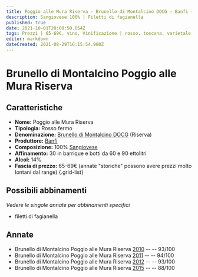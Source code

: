 ```yaml
---
title: Poggio alle Mura Riserva – Brunello di Montalcino DOCG – Banfi – Toscana (IT) – 65-69€ – 3★-5★
description: Sangiovese 100% | Filetti di fagianella
published: true
date: 2021-10-01T20:00:50.054Z
tags: Prezzi | 65-69€, vino, Vinificazione | rosso, toscana, varietale, Vitigni | Sangiovese, fermo, Valutazioni | 5 stelle, filetti di fagianella
editor: markdown
dateCreated: 2021-08-29T16:15:54.980Z
---
```


# Brunello di Montalcino Poggio alle Mura Riserva

## Caratteristiche
- **Nome:** Poggio alle Mura Riserva
- **Tipologia:** Rosso fermo
- **Denominazione:** [Brunello di Montalcino DOCG](/denominazioni/Italia/Toscana/DOCG/Brunello-di-Montalcino) (Riserva)
- **Produttore:** [Banfi](/produttori/Italia/Toscana/Banfi) 
- **Composizione:** 100% [Sangiovese](/vitigni/Italia/bacca-nera/sangiovese)
- **Affinamento:** 30 in barrique e botti da 60 e 90 ettolitri
- **Alcol:** 14%
- **Fascia di prezzo:** 65-69€ (annate "storiche" possono avere prezzi molto lontani dal range)
{.grid-list}


## Possibili abbinamenti
*Vedere le singole annate per abbinamenti specifici*

- filetti di fagianella

## Annate
- Brunello di Montalcino Poggio alle Mura Riserva [2010](vini/Italia/Toscana/Banfi/Poggio-alle-Mura-Riserva/2010) -- <span class="star-5"></span> -- 93/100
- Brunello di Montalcino Poggio alle Mura Riserva [2011](vini/Italia/Toscana/Banfi/Poggio-alle-Mura-Riserva/2011) -- <span class="star-5"></span> -- 94/100
- Brunello di Montalcino Poggio alle Mura Riserva [2012](vini/Italia/Toscana/Banfi/Poggio-alle-Mura-Riserva/2012) -- <span class="star-5"></span> -- 93/100
- Brunello di Montalcino Poggio alle Mura Riserva [2015](vini/Italia/Toscana/Banfi/Poggio-alle-Mura-Riserva/2015) -- <span class="star-3"></span> -- 88/100
